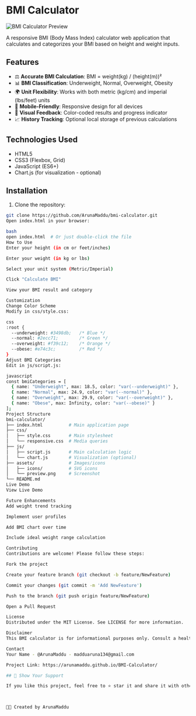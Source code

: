 # BMI Calculator

![BMI Calculator Preview](https://via.placeholder.com/800x400?text=BMI+Calculator+Preview)

A responsive BMI (Body Mass Index) calculator web application that calculates and categorizes your BMI based on height and weight inputs.

## Features

- ⚖️ **Accurate BMI Calculation**: BMI = weight(kg) / (height(m))²
- 📊 **BMI Classification**: Underweight, Normal, Overweight, Obesity
- 🌍 **Unit Flexibility**: Works with both metric (kg/cm) and imperial (lbs/feet) units
- 📱 **Mobile-Friendly**: Responsive design for all devices
- 🎨 **Visual Feedback**: Color-coded results and progress indicator
- 📈 **History Tracking**: Optional local storage of previous calculations

## Technologies Used

- HTML5
- CSS3 (Flexbox, Grid)
- JavaScript (ES6+)
- Chart.js (for visualization - optional)

## Installation

1. Clone the repository:
```bash
git clone https://github.com/ArunaMaddu/bmi-calculator.git
Open index.html in your browser:

bash
open index.html  # Or just double-click the file
How to Use
Enter your height (in cm or feet/inches)

Enter your weight (in kg or lbs)

Select your unit system (Metric/Imperial)

Click "Calculate BMI"

View your BMI result and category

Customization
Change Color Scheme
Modify in css/style.css:

css
:root {
  --underweight: #3498db;   /* Blue */
  --normal: #2ecc71;        /* Green */
  --overweight: #f39c12;    /* Orange */
  --obese: #e74c3c;         /* Red */
}
Adjust BMI Categories
Edit in js/script.js:

javascript
const bmiCategories = [
  { name: "Underweight", max: 18.5, color: "var(--underweight)" },
  { name: "Normal", max: 24.9, color: "var(--normal)" },
  { name: "Overweight", max: 29.9, color: "var(--overweight)" },
  { name: "Obese", max: Infinity, color: "var(--obese)" }
];
Project Structure
bmi-calculator/
├── index.html          # Main application page
├── css/
│   ├── style.css       # Main stylesheet
│   └── responsive.css  # Media queries
├── js/
│   ├── script.js       # Main calculation logic
│   └── chart.js        # Visualization (optional)
├── assets/             # Images/icons
│   ├── icons/          # SVG icons
│   └── preview.png     # Screenshot
└── README.md
Live Demo
View Live Demo

Future Enhancements
Add weight trend tracking

Implement user profiles

Add BMI chart over time

Include ideal weight range calculation

Contributing
Contributions are welcome! Please follow these steps:

Fork the project

Create your feature branch (git checkout -b feature/NewFeature)

Commit your changes (git commit -m 'Add NewFeature')

Push to the branch (git push origin feature/NewFeature)

Open a Pull Request

License
Distributed under the MIT License. See LICENSE for more information.

Disclaimer
This BMI calculator is for informational purposes only. Consult a healthcare professional for medical advice.

Contact
Your Name - @ArunaMaddu - madduaruna134@gmail.com

Project Link: https://arunamaddu.github.io/BMI-Calculator/

## 🌟 Show Your Support

If you like this project, feel free to ⭐ star it and share it with others!


 
👨‍💻 Created by ArunaMaddu
